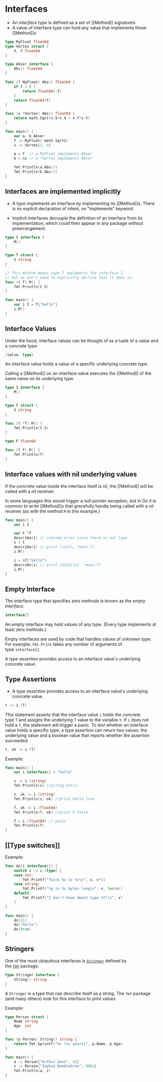 # Interfaces
- An _interface type_ is defined as a set of [[Method]] signatures.
- A value of interface type can hold any value that implements those [[Method]]s
```Go
type MyFloat float64
type Vertex struct {
	X, Y float64
}

type Abser interface {
	Abs() float64
}

func (f MyFloat) Abs() float64 {
	if f < 0 {
		return float64(-f)
	}
	return float64(f)
}

func (v *Vertex) Abs() float64 {
	return math.Sqrt(v.X*v.X + v.Y*v.Y)
}

func main() {
	var a, b Abser
	f := MyFloat(-math.Sqrt2)
	v := Vertex{3, 4}

	a = f  // a MyFloat implements Abser
	b = &v // a *Vertex implements Abser

	fmt.Println(a.Abs())
	fmt.Println(b.Abs())
}
```

## Interfaces are implemented implicitly 
- A type implements an interface by implementing its [[Method]]s. There is no explicit declaration of intent, no "implements" keyword.

- Implicit interfaces decouple the definition of an interface from its implementation, which could then appear in any package without prearrangement.

```Go
type I interface {
	M()
}

type T struct {
	S string
}

// This method means type T implements the interface I,
// but we don't need to explicitly declare that it does so.
func (t T) M() {
	fmt.Println(t.S)
}

func main() {
	var i I = T{"hello"}
	i.M()
}
```


## Interface Values
Under the hood, interface values can be thought of as a tuple of a value and a concrete type:
```Go
(value, type)
```
An interface value holds a value of a specific underlying concrete type.

Calling a [[Method]] on an interface value executes the [[Method]] of the same name on its underlying type.
```Go
type I interface {
	M()
}

type T struct {
	S string
}

func (t *T) M() {
	fmt.Println(t.S)
}

type F float64

func (f F) M() {
	fmt.Println(f)
}
```

## Interface values with nil underlying values
If the concrete value inside the interface itself is nil, the [[Method]] will be called with a nil receiver.

In some languages this would trigger a null pointer exception, but in Go it is common to write [[Method]]s that gracefully handle being called with a nil receiver (as with the method `M` in this example.)
```Go
func main() {
	var i I

	var t *T
	describe(i) // runtime error since there is not type
	i = t
	describe(i) // print (<nil>, *main.T)
	i.M()

	i = &T{"hello"}
	describe(i) // print (&{hello}, *main.T)
	i.M()
}
```

## Empty Interface
The interface type that specifies zero methods is known as the _empty interface_:
```Go
interface{}
```
An empty interface may hold values of any type. (Every type implements at least zero methods.)

Empty interfaces are used by code that handles values of unknown type. For example, `fmt.Print` takes any number of arguments of type `interface{}`.

A _type assertion_ provides access to an interface value's underlying concrete value.

## Type Assertions
- A _type assertion_ provides access to an interface value's underlying concrete value.
```Go
t := i.(T)
```
This statement asserts that the interface value `i` holds the concrete type `T` and assigns the underlying `T` value to the variable `t`.
If `i` does not hold a `T`, the statement will trigger a panic.
To _test_ whether an interface value holds a specific type, a type assertion can return two values: the underlying value and a boolean value that reports whether the assertion succeeded.
```Go
t, ok := i.(T)
```
Example:
```Go
func main() {
	var i interface{} = "hello"

	s := i.(string)
	fmt.Println(s) //pritng hello

	s, ok := i.(string)
	fmt.Println(s, ok) //print hello true

	f, ok := i.(float64)
	fmt.Println(f, ok) //print 0 false

	f = i.(float64) // panic
	fmt.Println(f)
}

```

## [[Type switches]]
Example:
```Go
func do(i interface{}) {
	switch v := i.(type) {
	case int:
		fmt.Printf("Twice %v is %v\n", v, v*2)
	case string:
		fmt.Printf("%q is %v bytes long\n", v, len(v))
	default:
		fmt.Printf("I don't know about type %T!\n", v)
	}
}

func main() {
	do(21)
	do("hello")
	do(true)
}
```

## Stringers
One of the most ubiquitous interfaces is [`Stringer`](https://go.dev/pkg/fmt/#Stringer) defined by the [`fmt`](https://go.dev/pkg/fmt/) package.

```Go
type Stringer interface {
    String() string
}
```

A `Stringer` is a type that can describe itself as a string. The `fmt` package (and many others) look for this interface to print values

Example:
```Go
type Person struct {
	Name string
	Age  int
}

func (p Person) String() string {
	return fmt.Sprintf("%v (%v years)", p.Name, p.Age)
}

func main() {
	a := Person{"Arthur Dent", 42}
	z := Person{"Zaphod Beeblebrox", 9001}
	fmt.Println(a, z)
}
```
